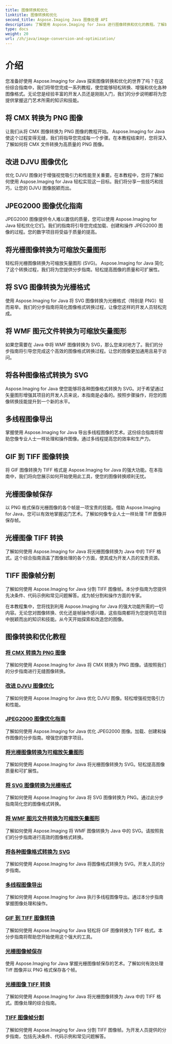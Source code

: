 ```yaml
---
title: 图像转换和优化
linktitle: 图像转换和优化
second_title: Aspose.Imaging Java 图像处理 API
description: 了解使用 Aspose.Imaging for Java 进行图像转换和优化的教程。了解如何轻松转换、增强和优化各种图像格式。
type: docs
weight: 20
url: /zh/java/image-conversion-and-optimization/
---
```


# 介绍

您准备好使用 Aspose.Imaging for Java 探索图像转换和优化的世界了吗？在这份综合指南中，我们将带您完成一系列教程，使您能够轻松转换、增强和优化各种图像格式。无论您是经验丰富的开发人员还是刚刚入门，我们的分步说明都将为您提供掌握这门艺术所需的知识和技能。

## 将 CMX 转换为 PNG 图像

让我们从将 CMX 图像转换为 PNG 图像的教程开始。 Aspose.Imaging for Java 使这个过程变得无缝，我们将指导您完成每一个步骤。在本教程结束时，您将深入了解如何将 CMX 文件转换为高质量的 PNG 图像。

## 改进 DJVU 图像优化

优化 DJVU 图像对于增强视觉吸引力和性能至关重要。在本教程中，您将了解如何使用 Aspose.Imaging for Java 轻松实现这一目标。我们将分享一些技巧和技巧，让您的 DJVU 图像脱颖而出。

## JPEG2000 图像优化指南

JPEG2000 图像提供令人难以置信的质量，您可以使用 Aspose.Imaging for Java 轻松优化它们。我们的指南将引导您完成加载、创建和操作 JPEG2000 图像的过程。您的数字项目将受益于质量的提高。

## 将光栅图像转换为可缩放矢量图形

轻松将光栅图像转换为可缩放矢量图形 (SVG)。 Aspose.Imaging for Java 简化了这个转换过程，我们将为您提供分步指南。轻松提高图像的质量和可扩展性。

## 将 SVG 图像转换为光栅格式

使用 Aspose.Imaging for Java 将 SVG 图像转换为光栅格式（特别是 PNG）轻而易举。我们的分步指南将简化图像格式转换过程，让像您这样的开发人员轻松完成。

## 将 WMF 图元文件转换为可缩放矢量图形

如果您需要在 Java 中将 WMF 图像转换为 SVG，那么您来对地方了。我们的分步指南将引导您完成这个高效的图像格式转换过程。让您的图像更加通用且易于访问。

## 将各种图像格式转换为 SVG

Aspose.Imaging for Java 使您能够将各种图像格式转换为 SVG。对于希望通过矢量图形增强其项目的开发人员来说，本指南是必备的。按照步骤操作，将您的图像转换技能提升到一个新的水平。

## 多线程图像导出

掌握使用 Aspose.Imaging for Java 导出多线程图像的艺术。这份综合指南将帮助您像专业人士一样处理和操作图像。通过多线程提高您的效率和生产力。

## GIF 到 TIFF 图像转换

将 GIF 图像转换为 TIFF 格式是 Aspose.Imaging for Java 的强大功能。在本指南中，我们将向您展示如何开始使用此工具，使您的图像转换顺利无忧。

## 光栅图像帧保存

以 PNG 格式保存光栅图像的各个帧是一项宝贵的技能。借助 Aspose.Imaging for Java，您可以有效地掌握这门艺术。了解如何像专业人士一样处理 Tiff 图像并保存帧。

## 光栅图像 TIFF 转换

了解如何使用 Aspose.Imaging for Java 将光栅图像转换为 Java 中的 TIFF 格式。这个综合指南涵盖了图像处理的各个方面，使其成为开发人员的宝贵资源。

## TIFF 图像帧分割

了解如何使用 Aspose.Imaging for Java 分割 TIFF 图像帧。本分步指南为您提供先决条件、代码示例和常见问题解答。成为帧分割和操作方面的专家。

在本教程集中，您将找到利用 Aspose.Imaging for Java 的强大功能所需的一切内容。无论您对图像转换、优化还是帧操作感兴趣，这些指南都将为您提供在项目中脱颖而出的知识和技能。从今天开始探索和改造您的图像。
## 图像转换和优化教程
### [将 CMX 转换为 PNG 图像](./convert-cmx-to-png-image/)
了解如何使用 Aspose.Imaging for Java 将 CMX 转换为 PNG 图像。请按照我们的分步指南进行无缝图像转换。
### [改进 DJVU 图像优化](./improve-djvu-image-optimization/)
了解如何使用 Aspose.Imaging for Java 优化 DJVU 图像。轻松增强视觉吸引力和性能。
### [JPEG2000 图像优化指南](./jpeg2000-image-optimization-guide/)
了解如何使用 Aspose.Imaging for Java 优化 JPEG2000 图像。加载、创建和操作图像的分步指南。增强您的数字项目。
### [将光栅图像转换为可缩放矢量图形](./convert-raster-images-to-scalable-vector-graphics/)
了解如何使用 Aspose.Imaging for Java 将光栅图像转换为 SVG。轻松提高图像质量和可扩展性。
### [将 SVG 图像转换为光栅格式](./convert-svg-images-to-raster-format/)
了解如何使用 Aspose.Imaging for Java 将 SVG 图像转换为 PNG。通过此分步指南简化您的图像格式转换。
### [将 WMF 图元文件转换为可缩放矢量图形](./convert-wmf-metafiles-to-scalable-vector-graphics/)
了解如何使用 Aspose.Imaging 将 WMF 图像转换为 Java 中的 SVG。请按照我们的分步指南进行高效的图像格式转换。
### [将各种图像格式转换为 SVG](./convert-various-image-formats-to-svg/)
了解如何使用 Aspose.Imaging for Java 将图像格式转换为 SVG。开发人员的分步指南。
### [多线程图像导出](./multi-threaded-image-export/)
了解如何使用 Aspose.Imaging for Java 执行多线程图像导出。通过本分步指南掌握图像处理和操作。
### [GIF 到 TIFF 图像转换](./gif-to-tiff-image-conversion/)
了解如何使用 Aspose.Imaging for Java 轻松将 GIF 图像转换为 TIFF 格式。本分步指南将帮助您开始使用这个强大的工具。
### [光栅图像帧保存](./raster-image-frame-saving/)
使用 Aspose.Imaging for Java 掌握光栅图像帧保存的艺术。了解如何有效处理 Tiff 图像并以 PNG 格式保存各个帧。
### [光栅图像 TIFF 转换](./raster-image-tiff-conversion/)
了解如何使用 Aspose.Imaging for Java 将光栅图像转换为 Java 中的 TIFF 格式。图像处理的综合指南。
### [TIFF 图像帧分割](./tiff-image-frame-splitting/)
了解如何使用 Aspose.Imaging for Java 分割 TIFF 图像帧。为开发人员提供的分步指南，包括先决条件、代码示例和常见问题解答。